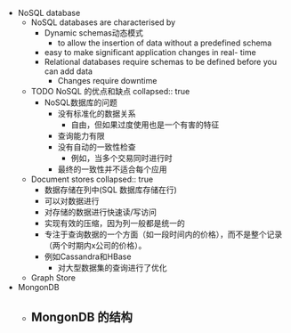 - NoSQL database
	- NoSQL databases are characterised by
		- Dynamic schemas动态模式
			- to allow the insertion of data without a predefined schema
		- easy to make significant application changes in real- time
		- Relational databases require schemas to be defined before you can add data
			- Changes require downtime
	- TODO NoSQL 的优点和缺点
	  collapsed:: true
		- NoSQL数据库的问题
			- 没有标准化的数据关系
				- 自由，但如果过度使用也是一个有害的特征
			- 查询能力有限
			- 没有自动的一致性检查
				- 例如，当多个交易同时进行时
			- 最终的一致性并不适合每个应用
	- Document stores
	  collapsed:: true
		- 数据存储在列中(SQL 数据库存储在行)
		- 可以对数据进行
		- 对存储的数据进行快速读/写访问
		- 实现有效的压缩，因为列一般都是统一的
		- 专注于查询数据的一个方面（如一段时间内的价格），而不是整个记录（两个时期内x公司的价格）。
		- 例如Cassandra和HBase
			- 对大型数据集的查询进行了优化
	- Graph Store
- MongonDB
	- MongonDB 的结构
		-